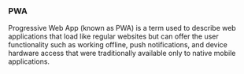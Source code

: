 ### PWA

Progressive Web App (known as PWA) is a term used to describe web applications that load like regular websites but can offer the user functionality such as working offline, push notifications, and device hardware access that were traditionally available only to native mobile applications.
